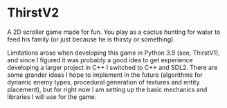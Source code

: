 # ThirstV2

A 2D scroller game made for fun. You play as a cactus hunting for water to feed his family (or just because he is thirsty or something).

Limitations arose when developing this game in Python 3.9 (see, ThirstV1), and since I figured it was probably a good idea to get experience developing a larger project in C++ I switched to C++ and SDL2. There are some grander ideas I hope to implement in the future (algorithms for dynamic enemy types, procedural generation of textures and entity placement), but for right now I am setting up the basic mechanics and libraries I will use for the game.
